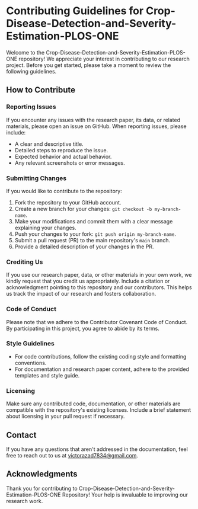 # Contributing Guidelines for Crop-Disease-Detection-and-Severity-Estimation-PLOS-ONE

Welcome to the Crop-Disease-Detection-and-Severity-Estimation-PLOS-ONE repository! We appreciate your interest in contributing to our research project. Before you get started, please take a moment to review the following guidelines.

## How to Contribute

### Reporting Issues

If you encounter any issues with the research paper, its data, or related materials, please open an issue on GitHub. When reporting issues, please include:

- A clear and descriptive title.
- Detailed steps to reproduce the issue.
- Expected behavior and actual behavior.
- Any relevant screenshots or error messages.

### Submitting Changes

If you would like to contribute to the repository:

1. Fork the repository to your GitHub account.
2. Create a new branch for your changes: `git checkout -b my-branch-name`.
3. Make your modifications and commit them with a clear message explaining your changes.
4. Push your changes to your fork: `git push origin my-branch-name`.
5. Submit a pull request (PR) to the main repository's `main` branch.
6. Provide a detailed description of your changes in the PR.

### Crediting Us

If you use our research paper, data, or other materials in your own work, we kindly request that you credit us appropriately. Include a citation or acknowledgment pointing to this repository and our contributors. This helps us track the impact of our research and fosters collaboration.

### Code of Conduct

Please note that we adhere to the Contributor Covenant Code of Conduct. By participating in this project, you agree to abide by its terms.

### Style Guidelines

- For code contributions, follow the existing coding style and formatting conventions.
- For documentation and research paper content, adhere to the provided templates and style guide.

### Licensing

Make sure any contributed code, documentation, or other materials are compatible with the repository's existing licenses. Include a brief statement about licensing in your pull request if necessary.

## Contact

If you have any questions that aren't addressed in the documentation, feel free to reach out to us at victorazad7834@gmail.com.

## Acknowledgments

Thank you for contributing to Crop-Disease-Detection-and-Severity-Estimation-PLOS-ONE Repository! Your help is invaluable to improving our research work.
